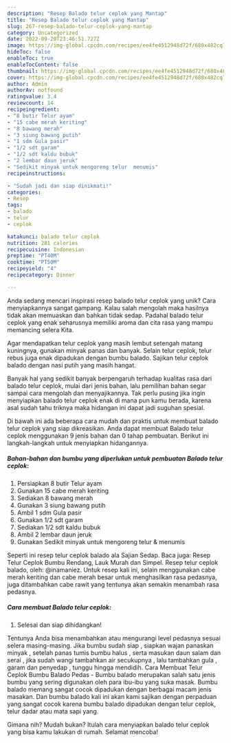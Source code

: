 ```yaml
---
description: "Resep Balado telur ceplok yang Mantap"
title: "Resep Balado telur ceplok yang Mantap"
slug: 267-resep-balado-telur-ceplok-yang-mantap
category: Uncategorized
date: 2022-09-20T23:46:51.727Z
image: https://img-global.cpcdn.com/recipes/ee4fe4512948d72f/680x482cq70/balado-telur-ceplok-foto-resep-utama.jpg
hideToc: false
enableToc: true
enableTocContent: false
thumbnail: https://img-global.cpcdn.com/recipes/ee4fe4512948d72f/680x482cq70/balado-telur-ceplok-foto-resep-utama.jpg
cover: https://img-global.cpcdn.com/recipes/ee4fe4512948d72f/680x482cq70/balado-telur-ceplok-foto-resep-utama.jpg
author: Admin
authorAv: notfound
ratingvalue: 3.4
reviewcount: 14
recipeingredient:
- "8 butir Telur ayam"
- "15 cabe merah keriting"
- "8 bawang merah"
- "3 siung bawang putih"
- "1 sdm Gula pasir"
- "1/2 sdt garam"
- "1/2 sdt kaldu bubuk"
- "2 lembar daun jeruk"
- "Sedikit minyak untuk mengoreng telur  menumis"
recipeinstructions:

- "Sudah jadi dan siap dinikmati!"
categories:
- Resep
tags:
- balado
- telur
- ceplok

katakunci: balado telur ceplok 
nutrition: 281 calories
recipecuisine: Indonesian
preptime: "PT40M"
cooktime: "PT50M"
recipeyield: "4"
recipecategory: Dinner

---
```





Anda sedang mencari inspirasi resep balado telur ceplok yang unik? Cara menyiapkannya sangat gampang. Kalau salah mengolah maka hasilnya tidak akan memuaskan dan bahkan tidak sedap. Padahal balado telur ceplok yang enak seharusnya memiliki aroma dan cita rasa yang mampu memancing selera Kita.





Agar mendapatkan telur ceplok yang masih lembut setengah matang kuningnya, gunakan minyak panas dan banyak. Selain telur ceplok, telur rebus juga enak dipadukan dengan bumbu balado. Sajikan telur ceplok balado dengan nasi putih yang masih hangat.

Banyak hal yang sedikit banyak berpengaruh terhadap kualitas rasa dari balado telur ceplok, mulai dari jenis bahan, lalu pemilihan bahan segar sampai cara mengolah dan menyajikannya. Tak perlu pusing jika ingin menyiapkan balado telur ceplok enak di mana pun kamu berada, karena asal sudah tahu triknya maka hidangan ini dapat jadi suguhan spesial.






Di bawah ini ada beberapa cara mudah dan praktis untuk membuat balado telur ceplok yang siap dikreasikan. Anda dapat membuat Balado telur ceplok menggunakan 9 jenis bahan dan 0 tahap pembuatan. Berikut ini langkah-langkah untuk menyiapkan hidangannya.

<!--inarticleads1-->

##### Bahan-bahan dan bumbu yang diperlukan untuk pembuatan Balado telur ceplok:

1. Persiapkan 8 butir Telur ayam
1. Gunakan 15 cabe merah keriting
1. Sediakan 8 bawang merah
1. Gunakan 3 siung bawang putih
1. Ambil 1 sdm Gula pasir
1. Gunakan 1/2 sdt garam
1. Sediakan 1/2 sdt kaldu bubuk
1. Ambil 2 lembar daun jeruk
1. Gunakan Sedikit minyak untuk mengoreng telur &amp; menumis


Seperti ini resep telur ceplok balado ala Sajian Sedap. Baca juga: Resep Telur Ceplok Bumbu Rendang, Lauk Murah dan Simpel. Resep telur ceplok balado, oleh: @inamaniez. Untuk resep kali ini, selain menggunakan cabe merah keriting dan cabe merah besar untuk menghasilkan rasa pedasnya, juga ditambahkan cabe rawit yang tentunya akan semakin menambah rasa pedasnya. 

<!--inarticleads2-->

##### Cara membuat Balado telur ceplok:


1. Selesai dan siap dihidangkan!

Tentunya Anda bisa menambahkan atau mengurangi level pedasnya sesuai selera masing-masing. Jika bumbu sudah siap , siapkan wajan panaskan minyak , setelah panas tumis bumbu halus , serta masukan daun salam dan serai , jika sudah wangi tambahkan air secukupnya , lalu tambahkan gula , garam dan penyedap , tunggu hingga mendidih. Cara Membuat Telur Ceplok Bumbu Balado Pedas - Bumbu balado merupakan salah satu jenis bumbu yang sering digunakan oleh para ibu-ibu yang suka masak. Bumbu balado memang sangat cocok dipadukan dengan berbagai macam jenis masakan. Dan bumbu balado kali ini akan kami sajikan dengan perpaduan yang sangat cocok karena bumbu balado dipadukan dengan telur ceplok, telur dadar atau mata sapi yang. 

Gimana nih? Mudah bukan? Itulah cara menyiapkan balado telur ceplok yang bisa kamu lakukan di rumah. Selamat mencoba!
